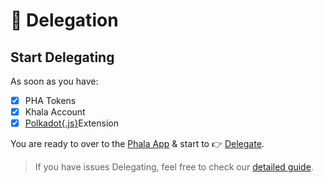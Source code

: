 # 👐 Delegation

## Start Delegating <a href="#start-delegating" id="start-delegating"></a>

As soon as you have:

* [x] PHA Tokens
* [x] Khala Account
* [x] [Polkadot{.js}](https://polkadot.js.org/extension/)<img src="../../../.gitbook/assets/polkadot-js.svg" alt="" data-size="line">Extension

You are ready to over to the <img src="../../../.gitbook/assets/phala_logo.png" alt="" data-size="line">[Phala App](https://app.phala.network/) & start to 👉 [Delegate](https://app.phala.network/delegate/).

> If you have issues Delegating, feel free to check our [detailed guide](delegate-to-stakepool.md).
